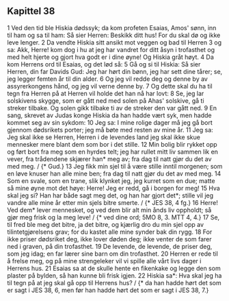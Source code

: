 ## Kapittel 38

1 Ved den tid ble Hiskia dødssyk; da kom profeten Esaias, Amos' sønn, inn til ham og sa til ham: Så sier Herren: Beskikk ditt hus! For du skal dø og ikke leve lenger.
2 Da vendte Hiskia sitt ansikt mot veggen og bad til Herren
3 og sa: Akk, Herre! kom dog i hu at jeg har vandret for ditt åsyn i trofasthet og med helt hjerte og gjort hva godt er i dine øyne! Og Hiskia gråt høyt.
4 Da kom Herrens ord til Esaias, og det lød så:
5 Gå og si til Hiskia: Så sier Herren, din far Davids Gud: Jeg har hørt din bønn, jeg har sett dine tårer; se, jeg legger femten år til din alder.
6 Og jeg vil redde deg og denne by av assyrerkongens hånd, og jeg vil verne denne by.
7 Og dette skal du ha til tegn fra Herren på at Herren vil holde det han nå har lovt:
8 Se, jeg lar solskivens skygge, som er gått ned med solen på Ahas' solskive, gå ti streker tilbake. Og solen gikk tilbake ti av de streker den var gått ned.
9 En sang, skrevet av Judas konge Hiskia da han hadde vært syk, men hadde kommet seg av sin sykdom:
10 Jeg sa: I mine rolige dager må jeg gå bort gjennom dødsrikets porter; jeg må bøte med resten av mine år.
11 Jeg sa: Jeg skal ikke se Herren, Herren i de levendes land jeg skal ikke skue mennesker mere blant dem som bor i det stille.
12 Min bolig blir rykket opp og ført bort fra meg som en hyrdes telt; jeg har rullet mitt liv sammen lik en vever, fra trådendene skjærer han* meg av; fra dag til natt gjør du det av med meg. / {* Gud.}
13 Jeg fikk min sjel til å være stille inntil morgenen; som en løve knuser han alle mine ben; fra dag til natt gjør du det av med meg.
14 Som en svale, som en trane, slik klynket jeg, jeg kurret som en due; matte så mine øyne mot det høye: Herre! Jeg er redd, gå i borgen for meg!
15 Hva skal jeg si? Han har både sagt meg det, og han har gjort det*; stille vil jeg vandre alle mine år etter min sjels bitre smerte. / {* JES 38, 4 fg.}
16 Herre! Ved dem* lever mennesket, og ved dem blir alt min ånds liv oppholdt; så gjør meg frisk og la meg leve! / {* ved dine ord; 5MO 8, 3. MTT 4, 4.}
17 Se, til fred ble meg det bitre, ja det bitre, og kjærlig dro du min sjel opp av tilintetgjørelsens grav; for du kastet alle mine synder bak din rygg.
18 For ikke priser dødsriket deg, ikke lover døden deg; ikke venter de som farer ned i graven, på din trofasthet.
19 De levende, de levende, de priser deg, som jeg idag; en far lærer sine barn om din trofasthet.
20 Herren er rede til å frelse meg, og på mine strengeleker vil vi spille alle vårt livs dager i Herrens hus.
21 Esaias sa at de skulle hente en fikenkake og legge den som plaster på bylden, så han kunne bli frisk igjen.
22 Hiskia sa*: Hva skal jeg ha til tegn på at jeg skal gå opp til Herrens hus? / {* da han hadde hørt det som er sagt i JES 38, 6, men før han hadde hørt det som er sagt i JES 38, 7.}
